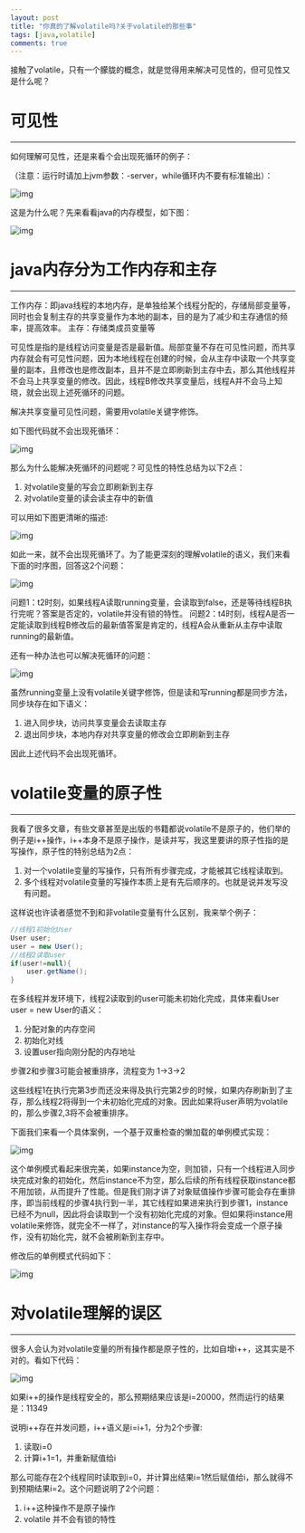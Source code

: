 ```yaml
---
layout: post
title: "你真的了解volatile吗?关于volatile的那些事"
tags: [java,volatile]
comments: true
---
```


接触了volatile，只有一个朦胧的概念，就是觉得用来解决可见性的，但可见性又是什么呢？

# 可见性
---
如何理解可见性，还是来看个会出现死循环的例子：

（注意：运行时请加上jvm参数：-server，while循环内不要有标准输出）：

![img](/images/19/1.png)

这是为什么呢？先来看看java的内存模型，如下图：

![img](/images/19/2.png)

# java内存分为工作内存和主存
---
工作内存：即java线程的本地内存，是单独给某个线程分配的，存储局部变量等，同时也会复制主存的共享变量作为本地的副本，目的是为了减少和主存通信的频率，提高效率。
主存：存储类成员变量等

可见性是指的是线程访问变量是否是最新值。局部变量不存在可见性问题，而共享内存就会有可见性问题，因为本地线程在创建的时候，会从主存中读取一个共享变量的副本，且修改也是修改副本，且并不是立即刷新到主存中去，那么其他线程并不会马上共享变量的修改。因此，线程B修改共享变量后，线程A并不会马上知晓，就会出现上述死循环的问题。

解决共享变量可见性问题，需要用volatile关键字修饰。

如下图代码就不会出现死循环：

![img](/images/19/3.png)

那么为什么能解决死循环的问题呢？可见性的特性总结为以下2点：
1. 对volatile变量的写会立即刷新到主存
2. 对volatile变量的读会读主存中的新值

可以用如下图更清晰的描述: 

![img](/images/19/4.png)

如此一来，就不会出现死循环了。为了能更深刻的理解volatile的语义，我们来看下面的时序图，回答这2个问题：

![img](/images/19/5.png)

问题1：t2时刻，如果线程A读取running变量，会读取到false，还是等待线程B执行完呢？答案是否定的，volatile并没有锁的特性。
问题2：t4时刻，线程A是否一定能读取到线程B修改后的最新值答案是肯定的，线程A会从重新从主存中读取running的最新值。

还有一种办法也可以解决死循环的问题：

![img](/images/19/6.png)

虽然running变量上没有volatile关键字修饰，但是读和写running都是同步方法，同步块存在如下语义：
1. 进入同步块，访问共享变量会去读取主存
2. 退出同步块，本地内存对共享变量的修改会立即刷新到主存

因此上述代码不会出现死循环。

# volatile变量的原子性
---
我看了很多文章，有些文章甚至是出版的书籍都说volatile不是原子的，他们举的例子是i++操作，i++本身不是原子操作，是读并写，我这里要讲的原子性指的是写操作，原子性的特别总结为2点：
1. 对一个volatile变量的写操作，只有所有步骤完成，才能被其它线程读取到。
2. 多个线程对volatile变量的写操作本质上是有先后顺序的。也就是说并发写没有问题。

这样说也许读者感觉不到和非volatile变量有什么区别，我来举个例子：
```java
//线程1初始化User
User user;
user = new User();
//线程2读取user
if(user!=null){
    user.getName();
}
```
在多线程并发环境下，线程2读取到的user可能未初始化完成，具体来看User user = new User的语义：
1. 分配对象的内存空间
2. 初始化对线
3. 设置user指向刚分配的内存地址

步骤2和步骤3可能会被重排序，流程变为
1->3->2

这些线程1在执行完第3步而还没来得及执行完第2步的时候，如果内存刷新到了主存，那么线程2将得到一个未初始化完成的对象。因此如果将user声明为volatile的，那么步骤2,3将不会被重排序。

下面我们来看一个具体案例，一个基于双重检查的懒加载的单例模式实现：

![img](/images/19/7.png)

这个单例模式看起来很完美，如果instance为空，则加锁，只有一个线程进入同步块完成对象的初始化，然后instance不为空，那么后续的所有线程获取instance都不用加锁，从而提升了性能。但是我们刚才讲了对象赋值操作步骤可能会存在重排序，即当前线程的步骤4执行到一半，其它线程如果进来执行到步骤1，instance已经不为null，因此将会读取到一个没有初始化完成的对象。但如果将instance用volatile来修饰，就完全不一样了，对instance的写入操作将会变成一个原子操作，没有初始化完，就不会被刷新到主存中。

修改后的单例模式代码如下：

![img](/images/19/8.png)

# 对volatile理解的误区
---
很多人会认为对volatile变量的所有操作都是原子性的，比如自增i++，这其实是不对的。看如下代码：

![img](/images/19/9.png)

如果i++的操作是线程安全的，那么预期结果应该是i=20000，然而运行的结果是：11349

说明i++存在并发问题，i++语义是i=i+1，分为2个步骤:
1. 读取i=0
2. 计算i+1=1，并重新赋值给i

那么可能存在2个线程同时读取到i=0，并计算出结果i=1然后赋值给i，那么就得不到预期结果i=2。这个问题说明了2个问题：
1. i++这种操作不是原子操作
2. volatile 并不会有锁的特性



